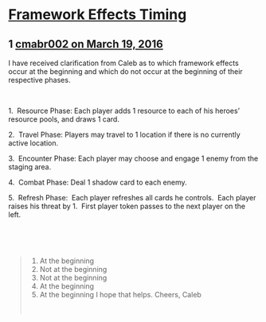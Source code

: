 # [Framework Effects Timing](https://community.fantasyflightgames.com/topic/206076-framework-effects-timing/)

## 1 [cmabr002 on March 19, 2016](https://community.fantasyflightgames.com/topic/206076-framework-effects-timing/?do=findComment&comment=2112832)

I have received clarification from Caleb as to which framework effects occur at the beginning and which do not occur at the beginning of their respective phases.

 

1.  Resource Phase: Each player adds 1 resource to each of his heroes’ resource pools, and draws 1 card.

2.  Travel Phase: Players may travel to 1 location if there is no currently active location.

3.  Encounter Phase: Each player may choose and engage 1 enemy from the staging area.

4.  Combat Phase: Deal 1 shadow card to each enemy.

5.  Refresh Phase:  Each player refreshes all cards he controls.  Each player raises his threat by 1.  First player token passes to the next player on the left.

 

 
> 1. At the beginning
> 2. Not at the beginning
> 3. Not at the beginning
> 4. At the beginning
> 5. At the beginning
> I hope that helps.
> Cheers,
> Caleb
> 
>  

 

